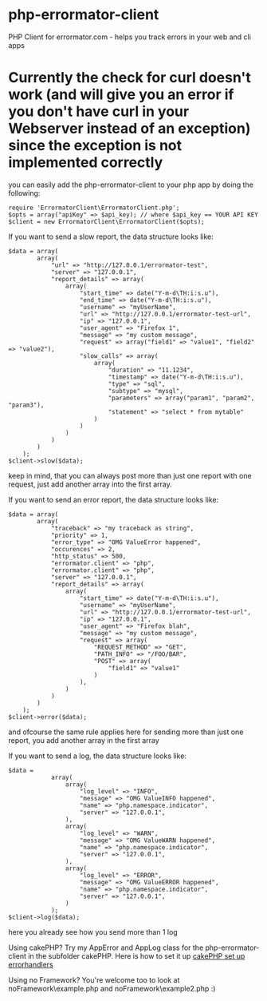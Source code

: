 php-errormator-client
=====================

PHP Client for errormator.com - helps you track errors in your web and cli apps

Currently the check for curl doesn't work (and will give you an error if you don't have curl in your Webserver instead of an exception) since the exception is not implemented correctly
=====================

you can easily add the php-errormator-client to your php app by doing the following:

~~~
require 'ErrormatorClient\ErrormatorClient.php';
$opts = array("apiKey" => $api_key); // where $api_key == YOUR API KEY
$client = new ErrormatorClient\ErrormatorClient($opts);
~~~

If you want to send a slow report, the data structure looks like:
~~~
$data = array(
        array(
            "url" => "http://127.0.0.1/errormator-test",
            "server" => "127.0.0.1",
            "report_details" => array(
                array(
                    "start_time" => date("Y-m-d\TH:i:s.u"),
                    "end_time" => date("Y-m-d\TH:i:s.u"),
                    "username" => "myUserName",
                    "url" => "http://127.0.0.1/errormator-test-url",
                    "ip" => "127.0.0.1",
                    "user_agent" => "Firefox 1",
                    "message" => "my custom message",
                    "request" => array("field1" => "value1", "field2" => "value2"),
                    "slow_calls" => array(
                        array(
                            "duration" => "11.1234",
                            "timestamp" => date("Y-m-d\TH:i:s.u"),
                            "type" => "sql",
                            "subtype" => "mysql",
                            "parameters" => array("param1", "param2", "param3"),
                            "statement" => "select * from mytable"
                        )
                    )
                )
            )
        )
    );
$client->slow($data);
~~~
keep in mind, that you can always post more than just one report with one request, just add another array into the first array.


If you want to send an error report, the data structure looks like:
~~~
$data = array(
        array(
            "traceback" => "my traceback as string",
            "priority" => 1,
            "error_type" => "OMG ValueError happened",
            "occurences" => 2,
            "http_status" => 500,
            "errormator.client" => "php",
            "errormator.client" => "php",
            "server" => "127.0.0.1",
            "report_details" => array(
                array(
                    "start_time" => date("Y-m-d\TH:i:s.u"),
                    "username" => "myUserName",
                    "url" => "http://127.0.0.1/errormator-test-url",
                    "ip" => "127.0.0.1",
                    "user_agent" => "Firefox blah",
                    "message" => "my custom message",
                    "request" => array(
                        "REQUEST_METHOD" => "GET", 
                        "PATH_INFO" => "/FOO/BAR", 
                        "POST" => array(
                            "field1" => "value1"
                        )
                    ),
                )
            )
        )
    );
$client->error($data);
~~~
and ofcourse the same rule applies here for sending more than just one report, you add another array in the first array

If you want to send a log, the data structure looks like:
~~~
$data =
            array(
                array(
                    "log_level" => "INFO",
                    "message" => "OMG ValueINFO happened",
                    "name" => "php.namespace.indicator",
                    "server" => "127.0.0.1",
                ),
                array(
                    "log_level" => "WARN",
                    "message" => "OMG ValueWARN happened",
                    "name" => "php.namespace.indicator",
                    "server" => "127.0.0.1",
                ),
                array(
                    "log_level" => "ERROR",
                    "message" => "OMG ValueERROR happened",
                    "name" => "php.namespace.indicator",
                    "server" => "127.0.0.1",
                )
            );
$client->log($data);
~~~
here you already see how you send more than 1 log

Using cakePHP?
Try my AppError and AppLog class for the php-errormator-client in the subfolder cakePHP.
Here is how to set it up [cakePHP set up errorhandlers](http://book.cakephp.org/2.0/en/development/errors.html)

Using no Framework?
You're welcome too to look at noFramework\example.php and noFramework\example2.php :) 

